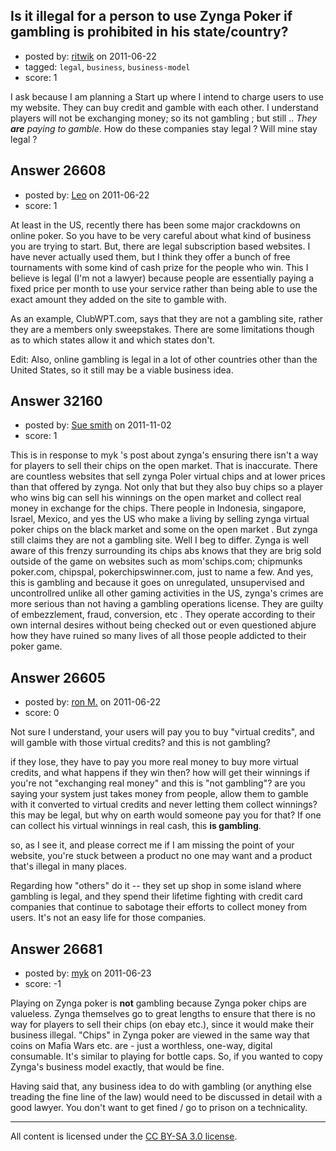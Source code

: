 ## Is it illegal for a person to use Zynga Poker if gambling is prohibited in his state/country?

- posted by: [ritwik](https://stackexchange.com/users/-1/11416-ritwik) on 2011-06-22
- tagged: `legal`, `business`, `business-model`
- score: 1

I ask because I am planning a Start up where I intend to charge users to use my website. They can buy credit and gamble with each other. I understand players will not be exchanging money; so its not gambling ; but still .. _They **are** paying to gamble_.  How do these companies stay legal ? Will mine stay legal ? 


## Answer 26608

- posted by: [Leo](https://stackexchange.com/users/-1/11280-leo) on 2011-06-22
- score: 1

At least in the US, recently there has been some major crackdowns on online poker.  So you have to be very careful about what kind of business you are trying to start.  But, there are legal subscription based websites.  I have never actually used them, but I think they offer a bunch of free tournaments with some kind of cash prize for the people who win.  This I believe is legal (I'm not a lawyer) because people are essentially paying a fixed price per month to use your service rather than being able to use the exact amount they added on the site to gamble with.  

As an example, ClubWPT.com, says that they are not a gambling site, rather they are a members only sweepstakes.  There are some limitations though as to which states allow it and which states don't.

Edit:
Also, online gambling is legal in a lot of other countries other than the United States, so it still may be a viable business idea.


## Answer 32160

- posted by: [Sue smith](https://stackexchange.com/users/-1/14170-sue-smith) on 2011-11-02
- score: 1

This is in response to myk 's post about zynga's ensuring there isn't a way for players to sell their chips on the open market.  That is inaccurate.  There are countless websites that sell zynga Poler virtual chips and at lower prices than that offered by zynga.  Not only that but they also buy chips so a player who wins big can sell his winnings on the open market and collect real money in exchange for the chips.  There people in Indonesia, singapore, Israel, Mexico, and yes the US who make a living by selling zynga virtual poker chips  on the black market and some on the open market .  But zynga still claims they are not a gambling site.  Well I beg to differ.  Zynga is well aware of this frenzy surrounding its chips abs knows that they are brig sold outside of the game on websites such as mom'schips.com; chipmunks poker.com, chipspal, pokerchipswinner.com, just to name a few.  And yes, this is gambling and because it goes on unregulated, unsupervised and uncontrollred unlike all other  gaming activities  in the US, zynga's crimes are more serious than not having a gambling operations license.   They are guilty of embezzlement, fraud, conversion, etc .  They operate according to their own internal desires without being checked out or even questioned abjure how they have ruined so many lives  of all those people addicted to their poker game.  


## Answer 26605

- posted by: [ron M.](https://stackexchange.com/users/-1/2122-ron-m) on 2011-06-22
- score: 0

Not sure I understand, your users will pay you to buy "virtual credits", and will gamble with those virtual credits? and this is not gambling? 

if they lose, they have to pay you more real money to buy more virtual credits, and what happens if they win then? how will get their winnings if you're not "exchanging real money" and this is "not gambling"? are you saying your system just takes money from people, allow them to gamble with it converted to virtual credits and never letting them collect winnings? this may be legal, but why on earth would someone pay you for that? If one can collect his virtual winnings in real cash, this **is gambling**.

so, as I see it, and please correct me if I am missing the point of your website, you're stuck between a product no one may want and a product that's illegal in many places.

Regarding how "others" do it -- they set up shop in some island where gambling is legal, and they spend their lifetime fighting with credit card companies that continue to sabotage their efforts to collect money from users. It's not an easy life for those companies. 


## Answer 26681

- posted by: [myk](https://stackexchange.com/users/-1/11387-myk) on 2011-06-23
- score: -1

Playing on Zynga poker is **not** gambling because Zynga poker chips are valueless. Zynga themselves go to great lengths to ensure that there is no way for players to sell their chips (on ebay etc.), since it would make their business illegal. "Chips" in Zynga poker are viewed in the same way that coins on Mafia Wars etc. are - just a worthless, one-way, digital consumable. It's similar to playing for bottle caps. So, if you wanted to copy Zynga's business model exactly, that would be fine.

Having said that, any business idea to do with gambling (or anything else treading the fine line of the law) would need to be discussed in detail with a good lawyer. You don't want to get fined / go to prison on a technicality.



---

All content is licensed under the [CC BY-SA 3.0 license](https://creativecommons.org/licenses/by-sa/3.0/).
